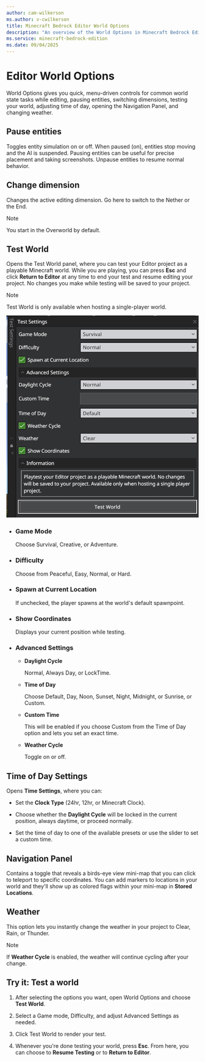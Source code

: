 ```yaml
---
author: cam-wilkerson
ms.author: v-cwilkerson
title: Minecraft Bedrock Editor World Options
description: "An overview of the World Options in Minecraft Bedrock Editor"
ms.service: minecraft-bedrock-edition
ms.date: 09/04/2025
---
```


# Editor World Options

World Options gives you quick, menu-driven controls for common world state tasks while editing, pausing entities, switching dimensions, testing your world, adjusting time of day, opening the Navigation Panel, and changing weather.


## Pause entities

Toggles entity simulation on or off. When paused (on), entities stop moving and the AI is suspended. Pausing entities can be useful for precise placement and taking screenshots. Unpause entities to resume normal behavior.


## Change dimension

Changes the active editing dimension. Go here to switch to the Nether or the End.

> [!NOTE]
> You start in the Overworld by default. 


## Test World

Opens the Test World panel, where you can test your Editor project as a playable Minecraft world. While you are playing, you can press **Esc** and click **Return to Editor** at any time to end your test and resume editing your project. No changes you make while testing will be saved to your project.

> [!Note]
> Test World is only available when hosting a single-player world.

![Test world settings window](Media/editor_test_settings.png)

- ### Game Mode
    
    Choose Survival, Creative, or Adventure.

- ### Difficulty

    Choose from Peaceful, Easy, Normal, or Hard.

- ### Spawn at Current Location

    If unchecked, the player spawns at the world's default spawnpoint.

- ### Show Coordinates

    Displays your current position while testing.
    
- ### Advanced Settings

    - **Daylight Cycle**

        Normal, Always Day, or LockTime.

     - **Time of Day**

        Choose Default, Day, Noon, Sunset, Night, Midnight, or Sunrise, or Custom.

    - **Custom Time** 

        This will be enabled if you choose Custom from the Time of Day option and lets you set an exact time.

    - **Weather Cycle**

        Toggle on or off.


## Time of Day Settings

Opens **Time Settings**, where you can:

- Set the **Clock Type** (24hr, 12hr, or Minecraft Clock).

- Choose whether the **Daylight Cycle** will be locked in the current position, always daytime, or proceed normally.

- Set the time of day to one of the available presets or use the slider to set a custom time.


## Navigation Panel

Contains a toggle that reveals a birds-eye view mini-map that you can click to teleport to specific coordinates. You can add markers to locations in your world and they'll show up as colored flags within your mini-map in **Stored Locations**.


## Weather

This option lets you instantly change the weather in your project to Clear, Rain, or Thunder.

> [!NOTE]
> If **Weather Cycle** is enabled, the weather will continue cycling after your change.


## Try it: Test a world

1. After selecting the options you want, open World Options and choose **Test World**.

2. Select a Game mode, Difficulty, and adjust Advanced Settings as needed.

3. Click Test World to render your test. 

4. Whenever you're done testing your world, press **Esc**. From here, you can choose to **Resume Testing** or to **Return to Editor**.
